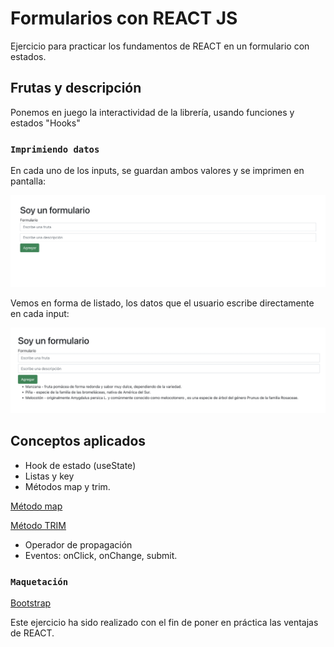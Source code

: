 # Formularios con REACT JS

Ejercicio para practicar los fundamentos de REACT en un formulario con estados.

## Frutas y descripción

Ponemos en juego la interactividad de la librería, usando funciones y estados "Hooks"

### `Imprimiendo datos`

En cada uno de los inputs, se guardan ambos valores y se imprimen en pantalla:

![This is react](./src/img/soy-un-formulario-1.png)

Vemos en forma de listado, los datos que el usuario escribe directamente en cada input:

![This is react](./src/img/soy-un-formulario-2.png)

## Conceptos aplicados

- Hook de estado (useState)
- Listas y key
- Métodos map y trim.

[Método map](https://www.w3schools.com/jsref/jsref_map.asp)

[Método TRIM](https://www.w3schools.com/jsrEF/jsref_trim_string.asp)

- Operador de propagación
- Eventos: onClick, onChange, submit.

### `Maquetación`

[Bootstrap](https://getbootstrap.com/)

Este ejercicio ha sido realizado con el fin de poner en práctica las ventajas de REACT.
